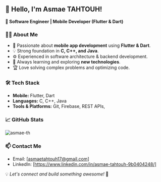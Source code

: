 ## 👋 Hello, I'm Asmae TAHTOUH!

**🚀 Software Engineer | Mobile Developer (Flutter & Dart)**

### 👨‍💻 About Me
- 📱 Passionate about **mobile app development** using **Flutter & Dart**.
- 💡 Strong foundation in **C, C++, and Java**.
- ⚙️ Experienced in software architecture & backend development.
- 🚀 Always learning and exploring **new technologies**.
- 🏆 Love solving complex problems and optimizing code.

### 🛠️ Tech Stack
- **Mobile:** Flutter, Dart
- **Languages:** C, C++, Java
- **Tools & Platforms:** Git, Firebase, REST APIs, 

### 📈 GitHub Stats
![asmae-th](https://github-readme-stats.vercel.app/api?username=YourGitHubUsername&show_icons=true&theme=radical)

### 📫 Contact Me
- Email: [asmaetahtouh17@gmail.com]
- LinkedIn: [https://www.linkedin.com/in/asmae-tahtouh-9b0404248/]

💡 *Let's connect and build something awesome!* 🚀

